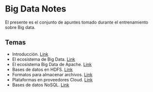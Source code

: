 # Big Data Notes

El presente es el conjunto de apuntes tomado durante el entrenamiento sobre Big data.

## Temas

* Introducción.  [Link](https://www.zepl.com/viewer/notebooks/bm90ZTovL2RhdmlkanVyYWRvLzA4OWY2MDg5MjM4YTRiMjViYTIxZDhmOTlmYTkzODFhL25vdGUuanNvbg)
* El ecosistema de Big Data. [Link](https://github.com/davidjurado/Big-Data-Notes/blob/master/notebook/2%20-%20Ecosistema%20Big%20Data%20.md)
* El ecosistema Big Data de Apache. [Link](https://github.com/davidjurado/Big-Data-Notes/blob/master/notebook/3%20-%20Ecosistema%20Apache.md)
* Bases de datos en HDFS. [Link](https://github.com/davidjurado/Big-Data-Notes/blob/master/notebook/4%20-%20Bases%20de%20datos%20en%20HDFS.md)
* Formatos para almacenar archivos. [Link](https://github.com/davidjurado/Big-Data-Notes/blob/master/notebook/5%20-%20Formatos%20para%20almacenar%20archivos.md)
* Plataformas en proveedores Cloud. [Link](https://github.com/davidjurado/Big-Data-Notes/blob/master/notebook/6%20-%20Proveedores%20de%20cloud.md)
* Bases de datos NoSQL. [Link](https://github.com/davidjurado/Big-Data-Notes/blob/master/notebook/7%20-%20Bases%20de%20datos%20NoSQL.md)